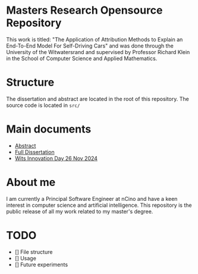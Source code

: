 # Masters Research Opensource Repository
This work is titled: "The Application of Attribution Methods to Explain an End-To-End Model For Self-Driving Cars" and was done through the University of the Witwatersrand and supervised by Professor Richard Klein in the School of Computer Science and Applied Mathematics.

# Structure
The dissertation and abstract are located in the root of this repository. The source code is located in `src/`

# Main documents
- [Abstract](Abstract.pdf)
- [Full Dissertation](Dissertation-Unsigned.pdf)
- [Wits Innovation Day 26 Nov 2024](Wits-Innovation-Day-26-Nov-2024-Poster.pdf)

# About me
I am currently a Principal Software Engineer at nCino and have a keen interest in computer science and artificial intelligence. This repository is the public release of all my work related to my master's degree.

# TODO
- [] File structure
- [] Usage
- [] Future experiments
